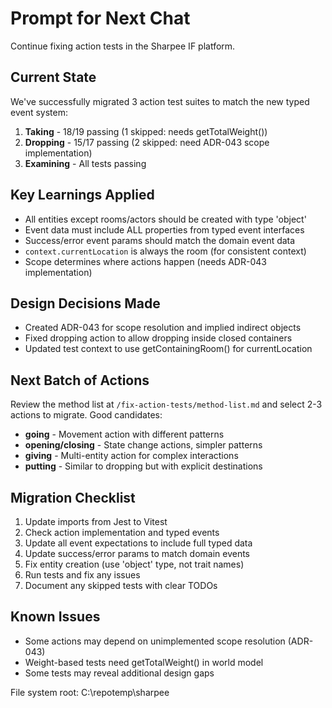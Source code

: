 # Prompt for Next Chat

Continue fixing action tests in the Sharpee IF platform.

## Current State
We've successfully migrated 3 action test suites to match the new typed event system:

1. **Taking** - 18/19 passing (1 skipped: needs getTotalWeight())
2. **Dropping** - 15/17 passing (2 skipped: need ADR-043 scope implementation)  
3. **Examining** - All tests passing

## Key Learnings Applied
- All entities except rooms/actors should be created with type 'object'
- Event data must include ALL properties from typed event interfaces
- Success/error event params should match the domain event data
- `context.currentLocation` is always the room (for consistent context)
- Scope determines where actions happen (needs ADR-043 implementation)

## Design Decisions Made
- Created ADR-043 for scope resolution and implied indirect objects
- Fixed dropping action to allow dropping inside closed containers
- Updated test context to use getContainingRoom() for currentLocation

## Next Batch of Actions
Review the method list at `/fix-action-tests/method-list.md` and select 2-3 actions to migrate. Good candidates:
- **going** - Movement action with different patterns
- **opening/closing** - State change actions, simpler patterns  
- **giving** - Multi-entity action for complex interactions
- **putting** - Similar to dropping but with explicit destinations

## Migration Checklist
1. Update imports from Jest to Vitest
2. Check action implementation and typed events
3. Update all event expectations to include full typed data
4. Update success/error params to match domain events
5. Fix entity creation (use 'object' type, not trait names)
6. Run tests and fix any issues
7. Document any skipped tests with clear TODOs

## Known Issues
- Some actions may depend on unimplemented scope resolution (ADR-043)
- Weight-based tests need getTotalWeight() in world model
- Some tests may reveal additional design gaps

File system root: C:\repotemp\sharpee
